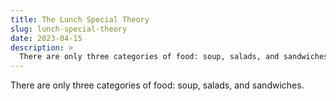 ```yaml
---
title: The Lunch Special Theory
slug: lunch-special-theory
date: 2023-04-15
description: >
  There are only three categories of food: soup, salads, and sandwiches.
---
```


There are only three categories of food: soup, salads, and sandwiches.
